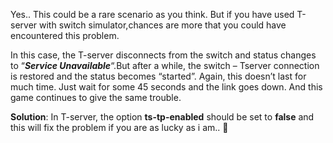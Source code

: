 
Yes.. This could be a rare scenario as you think. But if you have used T-server with switch simulator,chances are more that you could have encountered this problem.

In this case, the T-server disconnects from the switch and status changes to &#8220;**_Service Unavailable_**&#8220;.But after a while, the switch &#8211; Tserver connection is restored and the status becomes &#8220;started&#8221;. Again, this doesn&#8217;t last for much time. Just wait for some 45 seconds and the link goes down. And this game continues to give the same trouble.

**Solution**: In T-server, the option **ts-tp-enabled** should be set to **false** and this will fix the problem if you are as lucky as i am.. 🙂